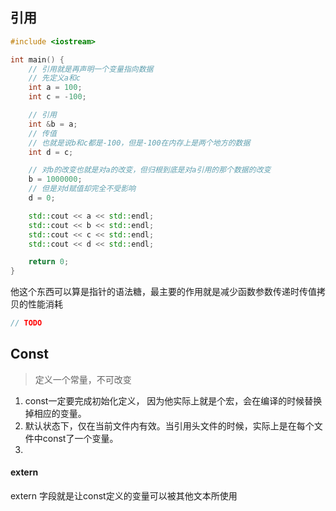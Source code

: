 ## 引用

```c++
#include <iostream>

int main() {
    // 引用就是再声明一个变量指向数据
    // 先定义a和c
    int a = 100;
    int c = -100;

    // 引用
    int &b = a;
    // 传值
    // 也就是说b和c都是-100，但是-100在内存上是两个地方的数据
    int d = c;

    // 对b的改变也就是对a的改变，但归根到底是对a引用的那个数据的改变
    b = 1000000;
    // 但是对d赋值却完全不受影响
    d = 0;

    std::cout << a << std::endl;
    std::cout << b << std::endl;
    std::cout << c << std::endl;
    std::cout << d << std::endl;

    return 0;
}
```

他这个东西可以算是指针的语法糖，最主要的作用就是减少函数参数传递时传值拷贝的性能消耗

```c++
// TODO
```



## Const

> 定义一个常量，不可改变



1. const一定要完成初始化定义， 因为他实际上就是个宏，会在编译的时候替换掉相应的变量。
2. 默认状态下，仅在当前文件内有效。当引用头文件的时候，实际上是在每个文件中const了一个变量。
3. 



#### extern 

extern 字段就是让const定义的变量可以被其他文本所使用